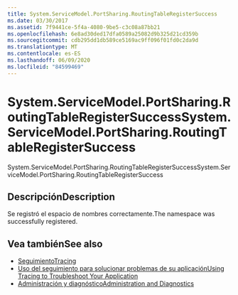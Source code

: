 ```yaml
---
title: System.ServiceModel.PortSharing.RoutingTableRegisterSuccess
ms.date: 03/30/2017
ms.assetid: 7f9441ce-5f4a-4080-9be5-c3c08a87bb21
ms.openlocfilehash: 6e8ad30ded17dfa0589a25082d9b325d21cd359b
ms.sourcegitcommit: cdb295dd1db589ce5169ac9ff096f01fd0c2da9d
ms.translationtype: MT
ms.contentlocale: es-ES
ms.lasthandoff: 06/09/2020
ms.locfileid: "84599469"
---
```

# <a name="systemservicemodelportsharingroutingtableregistersuccess"></a><span data-ttu-id="45340-102">System.ServiceModel.PortSharing.RoutingTableRegisterSuccess</span><span class="sxs-lookup"><span data-stu-id="45340-102">System.ServiceModel.PortSharing.RoutingTableRegisterSuccess</span></span>
<span data-ttu-id="45340-103">System.ServiceModel.PortSharing.RoutingTableRegisterSuccess</span><span class="sxs-lookup"><span data-stu-id="45340-103">System.ServiceModel.PortSharing.RoutingTableRegisterSuccess</span></span>  
  
## <a name="description"></a><span data-ttu-id="45340-104">Descripción</span><span class="sxs-lookup"><span data-stu-id="45340-104">Description</span></span>  
 <span data-ttu-id="45340-105">Se registró el espacio de nombres correctamente.</span><span class="sxs-lookup"><span data-stu-id="45340-105">The namespace was successfully registered.</span></span>  
  
## <a name="see-also"></a><span data-ttu-id="45340-106">Vea también</span><span class="sxs-lookup"><span data-stu-id="45340-106">See also</span></span>

- [<span data-ttu-id="45340-107">Seguimiento</span><span class="sxs-lookup"><span data-stu-id="45340-107">Tracing</span></span>](index.md)
- [<span data-ttu-id="45340-108">Uso del seguimiento para solucionar problemas de su aplicación</span><span class="sxs-lookup"><span data-stu-id="45340-108">Using Tracing to Troubleshoot Your Application</span></span>](using-tracing-to-troubleshoot-your-application.md)
- [<span data-ttu-id="45340-109">Administración y diagnóstico</span><span class="sxs-lookup"><span data-stu-id="45340-109">Administration and Diagnostics</span></span>](../index.md)
